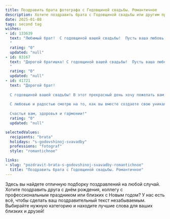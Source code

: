 ```yaml
---
title: Поздравить брата фотографа с Годовщиной свадьбы. Романтичное
description: Хотите поздравить брата с Годовщиной свадьбы или другим праздником? Наш ИИ создаст незабываемое поздравление, а вы обязательно выделитесь среди других.  
date: 2025-01-08
tags: second tag
wishes:
- id: 133639
  text: "Любимый брат!  С годовщиной вашей свадьбы!  Пусть ваша любовь, яркая и неповторимая, как лучшие ваши свадебные фотографии, будет вечной и вдохновляющей.  Желаю вам океан счастья, безбрежное море нежности и  ярких, незабываемых мгновений, которые вы будете хранить в памяти и запечатлевать на пленке вашей семейной жизни.  Будьте счастливы!
  "
  rating: "0"
  updated: "null"
- id: 83167
  text: "Дорогой братишка! С годовщиной вашей свадьбы!  Пусть ваша любовь, яркая и неповторимая, как лучшие фотографии, будет источником бесконечного счастья и вдохновения.  Желаю вам долгих лет совместной жизни, наполненных теплом, нежностью и взаимным пониманием.  Храните ваши чувства, как бесценный снимок, и бережно храните их в памяти ваших сердец.  Счастья вам, любви и семейного благополучия!
  "
  rating: "0"
  updated: "null"
- id: 41721
  text: "Дорогой брат!
  
  С годовщиной вашей свадьбы! В этот прекрасный день хочу пожелать вам бесконечной любви, ярких моментов и счастья, которое не уместится в кадре. Ты, как талантливый фотограф, умеешь ловить мгновения и превращать их в вечные воспоминания. Пусть каждый новый день вашей жизни будет наполнен светом, теплом и взаимопониманием.
  
  С любовью и радостью смотрю на то, как вы вместе создаете свою уникальную историю. Пусть каждый миг будет таким же ярким и запоминающимся, как ваши лучшие снимки!
  
  Счастья вам, здоровья и гармонии!"
  rating: "0"
  updated: "null"

selectedValues:
  recipients: "brata"
  holidays: "s-godovshinoj-svavadby"
  professions: "fotograf"
  style: "romantichnoe"

links:
- slug: "pozdravit-brata-s-godovshinoj-svavadby-romantichnoe"
  title: "Поздравить брата с Годовщиной свадьбы. Романтичное"
---
```


Здесь вы найдете отличную подборку поздравлений на любой случай.
Хотите поздравить друга с днём рождения, коллегу с профессиональным праздником или близких с Новым годом? У нас есть всё, чтобы сделать ваш поздравительный текст незабываемым. Выбирайте нужную категорию и находите лучшие слова для ваших близких и друзей!

